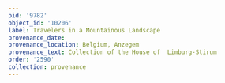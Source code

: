 ```yaml
---
pid: '9782'
object_id: '10206'
label: Travelers in a Mountainous Landscape
provenance_date:
provenance_location: Belgium, Anzegem
provenance_text: Collection of the House of  Limburg-Stirum
order: '2590'
collection: provenance
---
```

